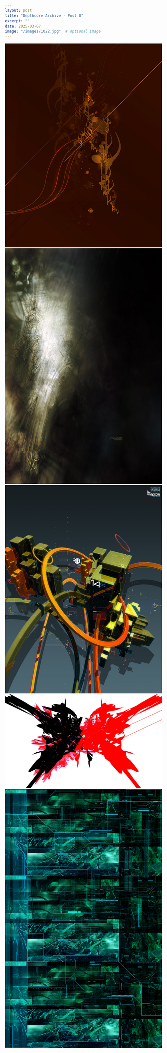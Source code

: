 ```yaml
---
layout: post
title: "Depthcore Archive - Post 0"
excerpt: ""
date: 2025-03-07
image: "/images/1022.jpg"  # optional image
---
```


<img src="/images/1022.jpg" alt="1022.jpg"/>
<img src="/images/1023.jpg" alt="1023.jpg"/>
<img src="/images/1024.jpg" alt="1024.jpg"/>
<img src="/images/1025.jpg" alt="1025.jpg"/>
<img src="/images/1026.jpg" alt="1026.jpg"/>
